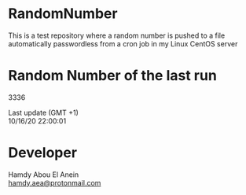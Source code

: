 # RandomNumber    
This is a test repository where a random number is pushed to a file automatically passwordless from a cron job in my Linux CentOS server    
# Random Number of the last run   
3336
      
Last update (GMT +1)    
10/16/20 22:00:01
# Developer    
Hamdy Abou El Anein   
hamdy.aea@protonmail.com
